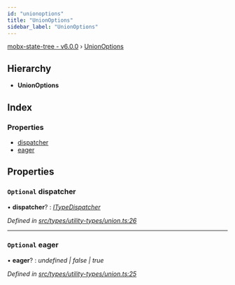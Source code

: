 ```yaml
---
id: "unionoptions"
title: "UnionOptions"
sidebar_label: "UnionOptions"
---
```


[mobx-state-tree - v6.0.0](../index.md) › [UnionOptions](unionoptions.md)

## Hierarchy

* **UnionOptions**

## Index

### Properties

* [dispatcher](unionoptions.md#optional-dispatcher)
* [eager](unionoptions.md#optional-eager)

## Properties

### `Optional` dispatcher

• **dispatcher**? : *[ITypeDispatcher](../index.md#itypedispatcher)*

*Defined in [src/types/utility-types/union.ts:26](https://github.com/mobxjs/mobx-state-tree/blob/030cb3bb/src/types/utility-types/union.ts#L26)*

___

### `Optional` eager

• **eager**? : *undefined | false | true*

*Defined in [src/types/utility-types/union.ts:25](https://github.com/mobxjs/mobx-state-tree/blob/030cb3bb/src/types/utility-types/union.ts#L25)*
